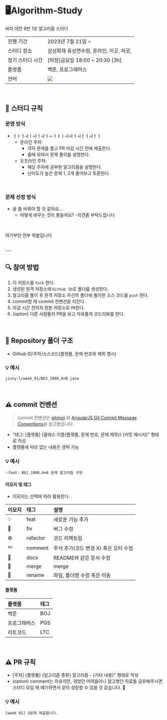 # 🖥Algorithm-Study
싸피 대전 6반 1조 알고리즘 스터디

<table>
  <tr>
    <td>진행 기간</td>
    <td>2023년 7월 21일 ~  </td>
  </tr>
  <tr>
    <td>스터디 장소</td>
    <td>삼성화재 유성연수원, 온라인, 이곳, 저곳,</td>
  </tr>
  <tr>
    <td>정기 스터디 시간</td>
    <td>[미정]금요일 18:00 ~ 20:30 [3h] </td>
  </tr>
  <tr>
    <td>플랫폼</td>
    <td>백준, 프로그래머스</td>
  </tr>
  <tr>
    <td>언어</td>
    <td><img src="https://img.shields.io/badge/Java-007396.svg?&style=for-the-badge&logo=Java&logoColor=white"> 
    </td>
  </tr>
</table>
<br/>


## 📌 스터디 규칙

### 운영 방식

- ㅓㅏㅓㅘㅣㅘㅓㅘㅓㅗㅓㅏㅣㅘㅘㅓㅚㅏㅓㅚㅏㅓ
    - 온라인 주차:
        - 각자 문제를 풀고 PR 마감 시간 전에 제출한다.
        - 줌에 모여서 문제 풀이를 설명한다.
    - 오프라인 주차:
        - 해당 주차에 공부한 알고리즘을 설명한다.
        - 난이도가 높은 문제 1, 2개 풀어보고 토론한다.
   
<br/>
    
### 문제 선정 방식
- 을 좀 바꿔야 할 것 같아요...
    - 어떻게 바꾸는 것이 좋을까요?
        -의견좀 부탁드립니다

<br/>

여기부턴 전부 복붙입니다


<br/>
---


## 🔍 참여 방법

1. 이 저장소를 `fork` 한다.
2. 생성된 원격 저장소에 `Github ID`로 폴더를 생성한다.
3. 알고리즘 풀이 후 원격 저장소 자신의 폴더에 풀이한 소스 코드를 `push` 한다.
4. commit할 때 commit 컨벤션을 지킨다.
5. 마감 시간 전까지 원본 저장소로 `PR`한다.
6. (option) 다른 사람들의 PR을 보고 자유롭게 코드리뷰를 한다.

<br/>





## 📁 Repository 폴더 구조

- Github ID/주차/소스코드(플랫폼, 문제 번호와 제목 명시)

### 💡 예시

`jinny-l/week_01/BOJ_1000_A+B.java`

<br/>

## ⚠️ commit 컨벤션

> commit 컨벤션은 [gitmoji](https://gitmoji.dev/)
> 와 [AngularJS Git Commit Message Conventions](https://gist.github.com/stephenparish/9941e89d80e2bc58a153)을 참고했습니다.

- "태그: [플랫폼] {클래스 이름(플랫폼, 문제 번호, 문제 제목)} {커밋 메시지}" 형태로 작성
- 플랫폼에 따라 없는 내용은 생략 가능

### 💡 예시

`✨feat: BOJ_1000.A+B 문제 알고리즘 구현`

#### 이모지 및 태그

- 이모지는 선택에 따라 활용한다.

| 이모지 | 태그       | 설명                      |
|:----|:---------|:------------------------|
| ✨   | feat     | 새로운 기능 추가               |
| 🐛  | fix      | 버그 수정                   |
| ♻️  | refactor | 코드 리팩토링                 |
| ✏️  | comment  | 주석 추가(코드 변경 X) 혹은 오타 수정 |
| 📝  | docs     | README와 같은 문서 수정        |
| 🔀  | merge    | merge                   |
| 🚚  | rename   | 파일, 폴더명 수정 혹은 이동        |

#### 플랫폼

| 플랫폼    | 태그  |
|:-------|:----|
| 백준     | BOJ |
| 프로그래머스 | PGS |
| 리트코드   | LTC |

<br/>

## ⚠️ PR 규칙

- [주차] {플랫폼} {알고리즘 종류} 알고리즘 - {기타 내용}" 형태로 작성
- (option) comment는 자유지만, 겪었던 어려움이나 참고했던 자료들 공유해주시면 스터디 모임 때 얘기하면서 같이 성장할 수 있을 것 같습니다. 🙂

### 💡 예시

`[week 01] 3문제 제출합니다.`

